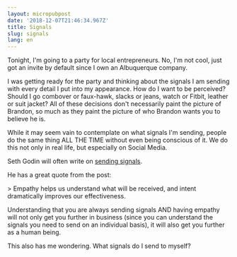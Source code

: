```yaml
---
layout: micropubpost
date: '2018-12-07T21:46:34.967Z'
title: Signals
slug: signals
lang: en
---
```

Tonight, I&#39;m going to a party for local entrepreneurs.  No, I&#39;m not cool, just got an invite by default since I own an Albuquerque company.

I was getting ready for the party and thinking about the signals I am sending with every detail I put into my appearance.  How do I want to be perceived? Should I go combover or faux-hawk, slacks or jeans, watch or Fitbit, leather or suit jacket?  All of these decisions don&#39;t necessarily paint the picture of Brandon, so much as they paint the picture of who Brandon wants you to believe he is.

While it may seem vain to contemplate on what signals I&#39;m sending, people do the same thing ALL THE TIME without even being conscious of it.  We do this not only in real life, but especially on Social Media. 

Seth Godin will often write on [sending signals](https://seths.blog/2016/07/the-signals-we-send/).

He has a great quote from the post:

&gt; Empathy helps us understand what will be received, and intent dramatically improves our effectiveness.

Understanding that you are always sending signals AND having empathy will not only get you further in business (since you can understand the signals you need to send on an individual basis), it will also get you further as a human being.

This also has me wondering. What signals do I send to myself?
